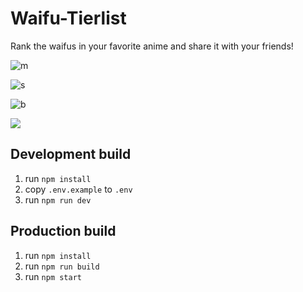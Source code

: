 # Waifu-Tierlist

Rank the waifus in your favorite anime and share it with your friends!

![m](https://i.love.miki.ai/%F0%9F%91%84%F0%9F%98%91%F0%9F%A4%B6%F0%9F%91%8D%F0%9F%91%A4%E2%98%A0.png)

![s](https://i.love.miki.ai/%F0%9F%91%A8%F0%9F%98%8F%F0%9F%98%AE%F0%9F%A4%A7%E2%98%BA%F0%9F%91%B3.png)

![b](https://i.love.miki.ai/%F0%9F%98%B4%E2%9B%91%F0%9F%98%A5%F0%9F%A7%9D%F0%9F%98%BE%F0%9F%91%8E.png)

![](https://i.love.miki.ai/%F0%9F%98%AF%F0%9F%A4%98%F0%9F%A7%95%F0%9F%A5%BA%F0%9F%91%89%F0%9F%96%95.png)

## Development build
1. run `npm install`
2. copy `.env.example` to `.env`
3. run `npm run dev`

## Production build
1. run `npm install`
1. run `npm run build`
2. run `npm start`

